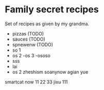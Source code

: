 # Family secret recipes

Set of recipes as given by my grandma.

- pizzas (TODO)
- sauces (TODO)
- spnewenw (TODO)
- so 1
- os 2
-os 3
-ososo
- sss
- lai
- os 2
zheshism
soanynow
agian
yue

smartcat now
11
22
33
jixu
111
